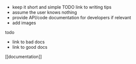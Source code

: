- keep it short and simple 
	  TODO link to writing tips 
- assume the user knows nothing
- provide API/code documentation for developers if relevant
- add images

todo
- link to bad docs
- link to good docs

[[documentation]]